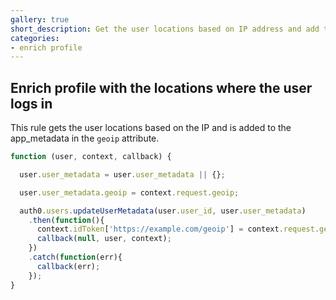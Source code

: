 ```yaml
---
gallery: true
short_description: Get the user locations based on IP address and add to the app_metadata in the geoip attribute
categories:
- enrich profile
---
```

## Enrich profile with the locations where the user logs in

This rule gets the user locations based on the IP and is added to the app_metadata in the `geoip` attribute.

```js
function (user, context, callback) {

  user.user_metadata = user.user_metadata || {};

  user.user_metadata.geoip = context.request.geoip;

  auth0.users.updateUserMetadata(user.user_id, user.user_metadata)
    .then(function(){
      context.idToken['https://example.com/geoip'] = context.request.geoip;
      callback(null, user, context);
    })
    .catch(function(err){
      callback(err);
    });
}
```

